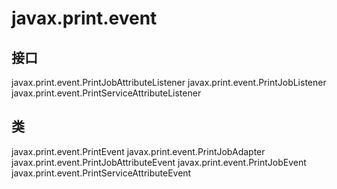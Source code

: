 # javax.print.event

## 接口

javax.print.event.PrintJobAttributeListener
javax.print.event.PrintJobListener
javax.print.event.PrintServiceAttributeListener

## 类

javax.print.event.PrintEvent
javax.print.event.PrintJobAdapter
javax.print.event.PrintJobAttributeEvent
javax.print.event.PrintJobEvent
javax.print.event.PrintServiceAttributeEvent





